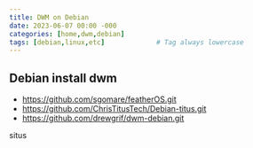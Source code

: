 ```yaml
---
title: DWM on Debian
date: 2023-06-07 00:00 -000
categories: [home,dwm,debian]
tags: [debian,linux,etc]             # Tag always lowercase
---
```


## Debian install dwm

* https://github.com/sgomare/featherOS.git
* https://github.com/ChrisTitusTech/Debian-titus.git
* https://github.com/drewgrif/dwm-debian.git

situs
